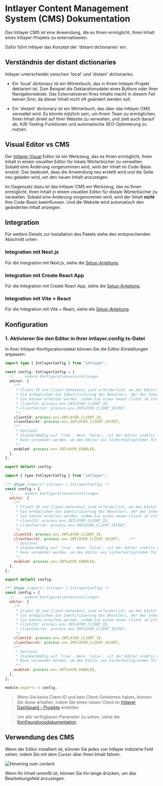 # Intlayer Content Management System (CMS) Dokumentation

Das Intlayer CMS ist eine Anwendung, die es Ihnen ermöglicht, Ihren Inhalt eines Intlayer-Projekts zu externalisieren.

Dafür führt Intlayer das Konzept der 'distant dictionaries' ein.

## Verständnis der distant dictionaries

Intlayer unterscheidet zwischen 'local' und 'distant' dictionaries.

- Ein 'local' dictionary ist ein Wörterbuch, das in Ihrem Intlayer-Projekt deklariert ist. Zum Beispiel die Deklarationsdatei eines Buttons oder Ihrer Navigationsleiste. Das Externalisieren Ihres Inhalts macht in diesem Fall keinen Sinn, da dieser Inhalt nicht oft geändert werden soll.

- Ein 'distant' dictionary ist ein Wörterbuch, das über das Intlayer CMS verwaltet wird. Es könnte nützlich sein, um Ihrem Team zu ermöglichen, Ihren Inhalt direkt auf Ihrer Website zu verwalten, und zielt auch darauf ab, A/B-Testing-Funktionen und automatische SEO-Optimierung zu nutzen.

## Visual Editor vs CMS

Der [Intlayer Visual](https://github.com/aymericzip/intlayer/blob/main/docs/de/intlayer_visual_editor.md) Editor ist ein Werkzeug, das es Ihnen ermöglicht, Ihren Inhalt in einem visuellen Editor für lokale Wörterbücher zu verwalten. Sobald eine Änderung vorgenommen wird, wird der Inhalt im Code-Basis ersetzt. Das bedeutet, dass die Anwendung neu erstellt wird und die Seite neu geladen wird, um den neuen Inhalt anzuzeigen.

Im Gegensatz dazu ist das Intlayer CMS ein Werkzeug, das es Ihnen ermöglicht, Ihren Inhalt in einem visuellen Editor für distale Wörterbücher zu verwalten. Sobald eine Änderung vorgenommen wird, wird der Inhalt **nicht** Ihre Code-Basis beeinflussen. Und die Website wird automatisch den geänderten Inhalt anzeigen.

## Integration

Für weitere Details zur Installation des Pakets siehe den entsprechenden Abschnitt unten:

### Integration mit Next.js

Für die Integration mit Next.js, siehe die [Setup-Anleitung](https://github.com/aymericzip/intlayer/blob/main/docs/de/intlayer_with_nextjs_15.md).

### Integration mit Create React App

Für die Integration mit Create React App, siehe die [Setup-Anleitung](https://github.com/aymericzip/intlayer/blob/main/docs/de/intlayer_with_create_react_app.md).

### Integration mit Vite + React

Für die Integration mit Vite + React, siehe die [Setup-Anleitung](https://github.com/aymericzip/intlayer/blob/main/docs/de/intlayer_with_vite+react.md).

## Konfiguration

### 1. Aktivieren Sie den Editor in Ihrer intlayer.config.ts-Datei

In Ihrer Intlayer-Konfigurationsdatei können Sie die Editor-Einstellungen anpassen:

```typescript fileName="intlayer.config.ts" codeFormat="typescript"
import type { IntlayerConfig } from "intlayer";

const config: IntlayerConfig = {
  // ... andere Konfigurationseinstellungen
  editor: {
    /**
     * Client-ID und Client-Geheimnis sind erforderlich, um den Editor zu aktivieren.
     * Sie ermöglichen die Identifizierung des Benutzers, der den Inhalt bearbeitet.
     * Sie können erhalten werden, indem Sie einen neuen Client im Intlayer Dashboard - Projekte erstellen (https://intlayer.org/dashboard/projects).
     * clientId: process.env.INTLAYER_CLIENT_ID,
     * clientSecret: process.env.INTLAYER_CLIENT_SECRET,
     */
    clientId: process.env.INTLAYER_CLIENT_ID,
    clientSecret: process.env.INTLAYER_CLIENT_SECRET,
    /**
     * Optional
     * Standardmäßig auf `true`. Wenn `false`, ist der Editor inaktiv und kann nicht aufgerufen werden.
     * Kann verwendet werden, um den Editor aus Sicherheitsgründen für bestimmte Umgebungen zu deaktivieren, wie z.B. Produktion.
     */
    enabled: process.env.INTLAYER_ENABLED,
  },
};

export default config;
```

```javascript fileName="intlayer.config.mjs" codeFormat="esm"
import { type IntlayerConfig } from "intlayer";

/** @type {import('intlayer').IntlayerConfig} */
const config = {
  // ... andere Konfigurationseinstellungen
  editor: {
    /**
     * Client-ID und Client-Geheimnis sind erforderlich, um den Editor zu aktivieren.
     * Sie ermöglichen die Identifizierung des Benutzers, der den Inhalt bearbeitet.
     * Sie können erhalten werden, indem Sie einen neuen Client im Intlayer Dashboard - Projekte erstellen (https://intlayer.org/dashboard/projects).
     * clientId: process.env.INTLAYER_CLIENT_ID,
     * clientSecret: process.env.INTLAYER_CLIENT_SECRET,
     */
    clientId: process.env.INTLAYER_CLIENT_ID,
    clientSecret: process.env.INTLAYER_CLIENT_SECRET,    /**
     * Optional
     * Standardmäßig auf `true`. Wenn `false`, ist der Editor inaktiv und kann nicht aufgerufen werden.
     * Kann verwendet werden, um den Editor aus Sicherheitsgründen für bestimmte Umgebungen zu deaktivieren, wie z.B. Produktion.
     */
    enabled: process.env.INTLAYER_ENABLED,
  },
};

export default config;
```

```javascript fileName="intlayer.config.cjs" codeFormat="commonjs"
/** @type {import('intlayer').IntlayerConfig} */
const config = {
  // ... andere Konfigurationseinstellungen
  editor: {
    /**
     * Client-ID und Client-Geheimnis sind erforderlich, um den Editor zu aktivieren.
     * Sie ermöglichen die Identifizierung des Benutzers, der den Inhalt bearbeitet.
     * Sie können erhalten werden, indem Sie einen neuen Client im Intlayer Dashboard - Projekte erstellen (https://intlayer.org/dashboard/projects).
     * clientId: process.env.INTLAYER_CLIENT_ID,
     * clientSecret: process.env.INTLAYER_CLIENT_SECRET,
     */
    clientId: process.env.INTLAYER_CLIENT_ID,
    clientSecret: process.env.INTLAYER_CLIENT_SECRET,
    /**
     * Optional
     * Standardmäßig auf `true`. Wenn `false`, ist der Editor inaktiv und kann nicht aufgerufen werden.
     * Kann verwendet werden, um den Editor aus Sicherheitsgründen für bestimmte Umgebungen zu deaktivieren, wie z.B. Produktion.
     */
    enabled: process.env.INTLAYER_ENABLED,
  },
};

module.exports = config;
```

> Wenn Sie keine Client-ID und kein Client-Geheimnis haben, können Sie diese erhalten, indem Sie einen neuen Client im [Intlayer Dashboard - Projekte](https://intlayer.org/dashboard/projects) erstellen.

> Um alle verfügbaren Parameter zu sehen, siehe die [Konfigurationsdokumentation](https://github.com/aymericzip/intlayer/blob/main/docs/de/configuration.md).

## Verwendung des CMS

Wenn der Editor installiert ist, können Sie jedes von Intlayer indizierte Feld sehen, indem Sie mit dem Cursor über Ihren Inhalt fahren.

![Hovering over content](https://github.com/aymericzip/intlayer/blob/main/docs/assets/intlayer_editor_hover_content.png)

Wenn Ihr Inhalt umreißt ist, können Sie ihn lange drücken, um das Bearbeitungsfeld anzuzeigen.
